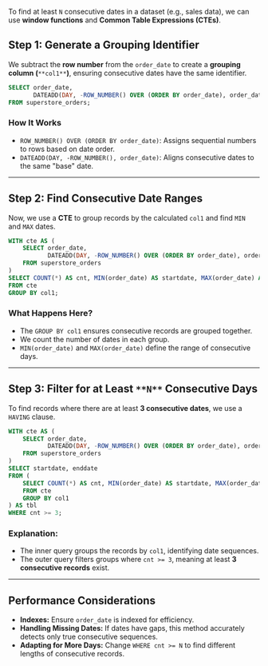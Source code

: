 To find at least `N` consecutive dates in a dataset (e.g., sales data), we can use **window functions** and **Common Table Expressions (CTEs)**.

## **Step 1: Generate a Grouping Identifier**

We subtract the **row number** from the `order_date` to create a **grouping column (**`**col1**`**)**, ensuring consecutive dates have the same identifier.

```SQL
SELECT order_date,
       DATEADD(DAY, -ROW_NUMBER() OVER (ORDER BY order_date), order_date) AS col1
FROM superstore_orders;
```

### **How It Works**

- `ROW_NUMBER() OVER (ORDER BY order_date)`: Assigns sequential numbers to rows based on date order.
- `DATEADD(DAY, -ROW_NUMBER(), order_date)`: Aligns consecutive dates to the same "base" date.

---

## **Step 2: Find Consecutive Date Ranges**

Now, we use a **CTE** to group records by the calculated `col1` and find `MIN` and `MAX` dates.

```SQL
WITH cte AS (
    SELECT order_date,
           DATEADD(DAY, -ROW_NUMBER() OVER (ORDER BY order_date), order_date) AS col1
    FROM superstore_orders
)
SELECT COUNT(*) AS cnt, MIN(order_date) AS startdate, MAX(order_date) AS enddate
FROM cte
GROUP BY col1;
```

### **What Happens Here?**

- The `GROUP BY col1` ensures consecutive records are grouped together.
- We count the number of dates in each group.
- `MIN(order_date)` and `MAX(order_date)` define the range of consecutive days.

---

## **Step 3: Filter for at Least** `**N**` **Consecutive Days**

To find records where there are at least **3 consecutive dates**, we use a `HAVING` clause.

```SQL
WITH cte AS (
    SELECT order_date,
           DATEADD(DAY, -ROW_NUMBER() OVER (ORDER BY order_date), order_date) AS col1
    FROM superstore_orders
)
SELECT startdate, enddate
FROM (
    SELECT COUNT(*) AS cnt, MIN(order_date) AS startdate, MAX(order_date) AS enddate
    FROM cte
    GROUP BY col1
) AS tbl
WHERE cnt >= 3;
```

### **Explanation:**

- The inner query groups the records by `col1`, identifying date sequences.
- The outer query filters groups where `cnt >= 3`, meaning at least **3 consecutive records** exist.

---

## **Performance Considerations**

- **Indexes:** Ensure `order_date` is indexed for efficiency.
- **Handling Missing Dates:** If dates have gaps, this method accurately detects only true consecutive sequences.
- **Adapting for More Days:** Change `WHERE cnt >= N` to find different lengths of consecutive records.
